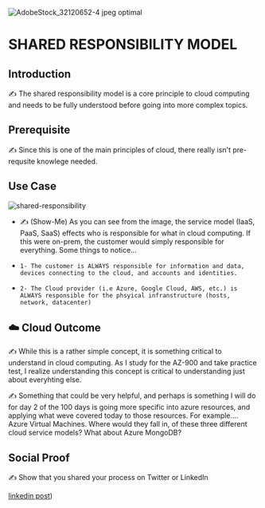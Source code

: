 
![AdobeStock_32120652-4 jpeg optimal](https://user-images.githubusercontent.com/102994059/193419122-e057928e-d28e-4032-b3a5-8b0b3ce35afb.jpeg)


# SHARED RESPONSIBILITY MODEL

## Introduction

✍️ The shared responsibility model is a core principle to cloud computing and needs to be fully understood before going into more complex topics.

## Prerequisite

✍️  Since this is one of the main principles of cloud, there really isn't pre-requsite knowlege needed. 
## Use Case


![shared-responsibility](https://user-images.githubusercontent.com/102994059/193418618-db521fa3-82b9-4684-a23a-b7e684ff3bfd.svg)


- ✍️ (Show-Me) As you can see from the image, the service model (IaaS, PaaS, SaaS) effects who is responsible for what in cloud computing. If this were on-prem, the customer would simply responsible for everything. Some things to notice...
-     1- The customer is ALWAYS responsible for information and data, devices connecting to the cloud, and accounts and identities.
-     2- The Cloud provider (i.e Azure, Google Cloud, AWS, etc.) is ALWAYS responsible for the phsyical infranstructure (hosts, network, datacenter)


## ☁️ Cloud Outcome

✍️ While this is a rather simple concept, it is something critical to understand in cloud computing. As I study for the AZ-900 and take practice test, I realize understanding this concept is critical to understanding just about everyhting else.

✍️ Something that could be very helpful, and perhaps is something I will do for day 2 of the 100 days is going more specific into azure resources, and applying what weve covered today to those resources. For example.... Azure Virtual Machines. Where would they fall in, of these three different cloud service models? What about Azure MongoDB?

## Social Proof

✍️ Show that you shared your process on Twitter or LinkedIn

[linkedin post](https://www.linkedin.com/posts/andrew-leddy-93a980216_100daysofcloud-100daysofcloud-activity-6982016003694034944-fIGm?utm_source=share&utm_medium=member_desktop))
